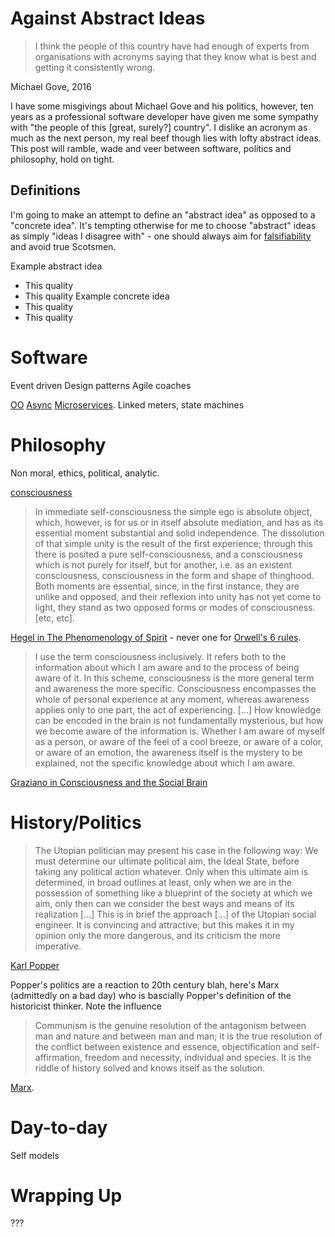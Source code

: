 # Against Abstract Ideas

> I think the people of this country have had enough of experts from organisations with acronyms saying that they know what is best and getting it consistently wrong.

Michael Gove, 2016

I have some misgivings about Michael Gove and his politics, however, ten years as a professional software developer have given me some sympathy with "the people of this [great, surely?] country". I dislike an acronym as much as the next person, my real beef though lies with lofty abstract ideas. This post will ramble, wade and veer between software, politics and philosophy, hold on tight.

## Definitions

I'm going to make an attempt to define an "abstract idea" as opposed to a "concrete idea". It's tempting otherwise for me to choose "abstract" ideas as simply "ideas I disagree with" - one should always aim for [falsifiability](https://en.wikipedia.org/wiki/Karl_Popper#Philosophy_of_science) and avoid true Scotsmen.

Example abstract idea
- This quality
- This quality
Example concrete idea
- This quality
- This quality

# Software

Event driven
Design patterns
Agile coaches

[OO](cmd-click-manifesto.html)
[Async](https://techspot.zzzeek.org/2015/02/15/asynchronous-python-and-databases/)
[Micro](https://danluu.com/simple-architectures/)[services](manipleservices.html).
Linked meters, state machines

# Philosophy

Non moral, ethics, political, analytic.

[consciousness](consciousness.html)

> In immediate self-consciousness the simple ego is absolute object, which, however, is for us or in itself absolute mediation, and has as its essential moment substantial and solid independence. The dissolution of that simple unity is the result of the first experience; through this there is posited a pure self-consciousness, and a consciousness which is not purely for itself, but for another, i.e. as an existent consciousness, consciousness in the form and shape of thinghood. Both moments are essential, since, in the first instance, they are unlike and opposed, and their reflexion into unity has not yet come to light, they stand as two opposed forms or modes of consciousness. [etc, etc].

[Hegel in The Phenomenology of Spirit](https://en.wikiquote.org/wiki/Georg_Wilhelm_Friedrich_Hegel#The_Phenomenology_of_Spirit_(1807)) - never one for [Orwell's 6 rules](https://sites.duke.edu/scientificwriting/orwells-6-rules/).


> I use the term consciousness inclusively. It refers both to the information about which I am aware and to the process of being aware of it. In this scheme, consciousness is the more general term and awareness the more specific. Consciousness encompasses the whole of personal experience at any moment, whereas awareness applies only to one part, the act of experiencing. [...] How knowledge can be encoded in the brain is not fundamentally mysterious, but how we become aware of the information is. Whether I am aware of myself as a person, or aware of the feel of a cool breeze, or aware of a color, or aware of an emotion, the awareness itself is the mystery to be explained, not the specific knowledge about which I am aware.

[Graziano in Consciousness and the Social Brain](https://www.amazon.co.uk/Consciousness-Social-Brain-Michael-Graziano/dp/0190263199)


# History/Politics

> The Utopian politician may present his case in the following way: We must determine our ultimate political aim, the Ideal State, before taking any political action whatever. Only when this ultimate aim is determined, in broad outlines at least, only when we are in the possession of something like a blueprint of the society at which we aim, only then can we consider the best ways and means of its realization [...] This is in brief the approach [...] of the Utopian social engineer. It is convincing and attractive; but this makes it in my opinion only the more dangerous, and its criticism the more imperative.

[Karl Popper](popper-reality.html)

Popper's politics are a reaction to 20th century blah, here's Marx (admittedly on a bad day) who is bascially Popper's definition of the historicist thinker. Note the influence

> Communism is the genuine resolution of the antagonism between man and nature and between man and man; it is the true resolution of the conflict between existence and essence, objectification and self-affirmation, freedom and necessity, individual and species. It is the riddle of history solved and knows itself as the solution.

[Marx](https://en.wikiquote.org/wiki/Karl_Marx#Economic_and_Philosophic_Manuscripts_of_1844).


# Day-to-day

Self models


# Wrapping Up

???
